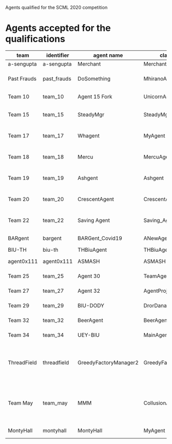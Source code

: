 Agents qualified for the SCML 2020 competition

Agents accepted for the qualifications
======================================

| team        | identifier  | agent name            | class name            | institute                                      |
|-------------|-------------|-----------------------|-----------------------|------------------------------------------------|
| a-sengupta  | a-sengupta  | Merchant              | Merchant              | NEC                                            |
| Past Frauds | past_frauds | DoSomething           | MhiranoAgent          | The University of Tokyo                        |
| Team 10     | team_10     | Agent 15 Fork         | UnicornAgent          | Bar Ilan University                            |
| Team 15     | team_15     | SteadyMgr             | SteadyMgr             | Nagoya Institute of Technology                 |
| Team 17     | team_17     | Whagent               | MyAgent               | Nagoya Institute of Technology                 |
| Team 18     | team_18     | Mercu                 | MercuAgent            | Nagoya Institute of Technology                 |
| Team 19     | team_19     | Ashgent               | Ashgent               | Nagoya Institute of Technology                 |
| Team 20     | team_20     | CrescentAgent         | CrescentAgent         | Nagoya Institute of Technology                 |
| Team 22     | team_22     | Saving Agent          | Saving_Agent          | Nagoya institute of technology                 |
| BARgent     | bargent     | BARGent_Covid19       | ANewAgent             | Bar Ilan University                            |
| BIU-TH      | biu-th      | THBiuAgent            | THBiuAgent            | BIU                                            |
| agent0x111  | agent0x111  | ASMASH                | ASMASH                | Bar Ilan University                            |
| Team 25     | team_25     | Agent 30              | TeamAgent             | Bar Ilan University                            |
| Team 27     | team_27     | Agent 32              | AgentProjectGC        | Ozyegin University                             |
| Team 29     | team_29     | BIU-DODY              | DrorDanaStepAgent     | Bar Ilan University                            |
| Team 32     | team_32     | BeerAgent             | BeerAgent             | Bar Ilan University                            |
| Team 34     | team_34     | UEY-BIU               | MainAgent             | Bar Ilan University                            |
| ThreadField | threadfield | GreedyFactoryManager2 | GreedyFactoryManager2 | Tokyo University of Agriculture and Technology |
| Team May    | team_may    | MMM                   | CollusionAgent        | Tokyo University of Agriculture and Technology |
| MontyHall   | montyhall   | MontyHall             | MyAgent               | Brown University                               |

